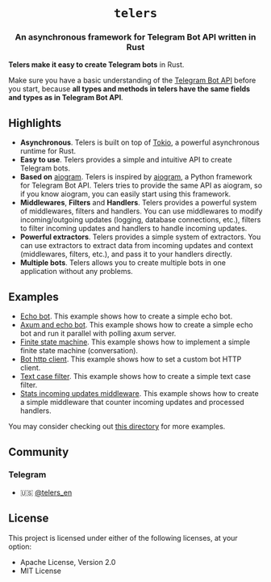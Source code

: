 <div align="center">

<h1><code>telers</code></h1>

<h3>
An asynchronous framework for Telegram Bot API written in Rust
</h3>

</div>

</p>

<b>Telers make it easy to create Telegram bots</b> in Rust.

Make sure you have a basic understanding of the [Telegram Bot API](https://core.telegram.org/bots/api) before you start, because **all types and methods in telers have the same fields and types as in Telegram Bot API**.

## Highlights
 - **Asynchronous**. Telers is built on top of [Tokio](https://tokio.rs/), a powerful asynchronous runtime for Rust.
 - **Easy to use**. Telers provides a simple and intuitive API to create Telegram bots.
 - **Based on** [aiogram](https://github.com/aiogram/aiogram). Telers is inspired by [aiogram](https://github.com/aiogram/aiogram), a Python framework for Telegram Bot API. Telers tries to provide the same API as aiogram, so if you know aiogram, you can easily start using this framework.
 - **Middlewares**, **Filters** and **Handlers**. Telers provides a powerful system of middlewares, filters and handlers. You can use middlewares to modify incoming/outgoing updates (logging, database connections, etc.), filters to filter incoming updates and handlers to handle incoming updates.
 - **Powerful extractors**. Telers provides a simple system of extractors. You can use extractors to extract data from incoming updates and context (middlewares, filters, etc.), and pass it to your handlers directly.
 - **Multiple bots**. Telers allows you to create multiple bots in one application without any problems.

## Examples
 - [Echo bot](examples/echo_bot). This example shows how to create a simple echo bot.
 - [Axum and echo bot](examples/axum_and_echo_bot). This example shows how to create a simple echo bot and run it parallel with polling axum server.
 - [Finite state machine](examples/finite_state_machine). This example shows how to implement a simple finite state machine (conversation).
 - [Bot http client](examples/bot_http_client). This example shows how to set a custom bot HTTP client.
 - [Text case filter](examples/text_case_filter). This example shows how to create a simple text case filter.
 - [Stats incoming updates middleware](examples/stats_incoming_updates_middleware). This example shows how to create a simple middleware that counter incoming updates and processed handlers.

You may consider checking out [this directory](examples) for more examples.

## Community
### Telegram
- 🇺🇸 [@telers_en](https://t.me/telers_en)

## License
This project is licensed under either of the following licenses, at your option:
 - Apache License, Version 2.0
 - MIT License
